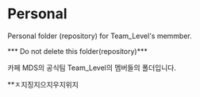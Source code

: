 # Personal
Personal folder (repository) for Team_Level's memmber.

*** Do not delete this folder(repository)***


카페 MDS의 공식팀 Team_Level의 멤버들의 폴더입니다.

**ㅈ지징지으지우지위지
